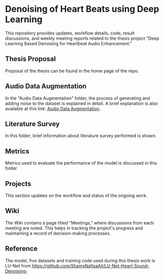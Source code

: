 # Denoising of Heart Beats using Deep Learning
This repository provides updates, workflow details, code, result discussions, and weekly meeting reports related to the thesis project "Deep Learning Based Denoising for Heartbeat Audio Enhancement."

## Thesis Proposal
Proposal of the thesis can be found in the home page of the repo.

## Audio Data Augmentation
In the "Audio Data Augmentation" folder, the process of generating and adding noise to the dataset is explained in detail. A brief explanation is also available at this link: [Audio Data Augmentation](https://colab.research.google.com/drive/1zMEtEADFG4QIp2JfXAvHPjUVydHzipc0?usp=sharing).

## Literature Survey
In this folder, brief information about literature survey performed is shown.

## Metrics
Metrics used to evaluate the performance of the model is discussed in this folder

## Projects
This section updates on the workflow and status of the ongoing work.

## Wiki
The Wiki contains a page titled "Meetings," where discussions from each meeting are noted. This helps in tracking the project's progress and maintaining a record of decision-making processes.


## Reference
The model, five datasets and training code used during this thesis work is LU-Net from https://github.com/ShamsNafisaAli/LU-Net-Heart-Sound-Denoising-
